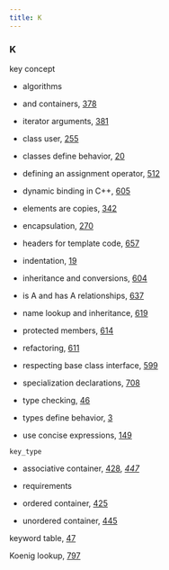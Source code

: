 ```yaml
---
title: K
---
```


<h3>K</h3>
<p>key concept</p>
<ul><li><p>algorithms</p></li><li><p>and containers, <a href="098-10.1._overview.html#filepos2469289">378</a></p></li><li><p>iterator arguments, <a href="099-10.2._a_first_look_at_the_algorithms.html#filepos2486948">381</a></p></li><li><p>class user, <a href="073-7.1._defining_abstract_data_types.html#filepos1750685">255</a></p></li><li><p>classes define behavior, <a href="015-1.5._introducing_classes.html#filepos222198">20</a></p></li><li><p>defining an assignment operator, <a href="122-13.2._copy_control_and_resource_management.html#filepos3288692">512</a></p></li><li><p>dynamic binding in C++, <a href="144-15.3._virtual_functions.html#filepos3859516">605</a></p></li><li><p>elements are copies, <a href="091-9.3._sequential_container_operations.html#filepos2265807">342</a></p></li><li><p>encapsulation, <a href="074-7.2._access_control_and_encapsulation.html#filepos1844799">270</a></p></li><li><p>headers for template code, <a href="154-16.1._defining_a_template.html#filepos4181999">657</a></p></li><li><p>indentation, <a href="014-1.4._flow_of_control.html#filepos217066">19</a></p></li><li><p>inheritance and conversions, <a href="144-15.3._virtual_functions.html#filepos3854199">604</a></p></li><li><p>is A and has A relationships, <a href="150-15.9._text_queries_revisited.html#filepos4063003">637</a></p></li><li><p>name lookup and inheritance, <a href="147-15.6._class_scope_under_inheritance.html#filepos3953912">619</a></p></li><li><p>protected members, <a href="146-15.5._access_control_and_inheritance.html#filepos3920440">614</a></p></li><li><p>refactoring, <a href="145-15.4._abstract_base_classes.html#filepos3898889">611</a></p></li><li><p>respecting base class interface, <a href="143-15.2._defining_base_and_derived_classes.html#filepos3823114">599</a></p></li><li><p>specialization declarations, <a href="158-16.5._template_specializations.html#filepos4516185">708</a></p></li><li><p>type checking, <a href="022-2.2._variables.html#filepos374992">46</a></p></li><li><p>types define behavior, <a href="011-1.1._writing_a_simple_cpp_program.html#filepos120944">3</a></p></li><li><p>use concise expressions, <a href="043-4.5._increment_and_decrement_operators.html#filepos1093977">149</a></p></li></ul>

<p><code>key_type</code></p>
<ul><li><p>associative container, <a href="108-11.2._overview_of_the_associative_containers.html#filepos2771765">428</a>, <em><a href="111-chapter_summary.html#filepos2887594">447</a></em></p></li><li><p>requirements</p></li><li><p>ordered container, <a href="108-11.2._overview_of_the_associative_containers.html#filepos2752458">425</a></p></li><li><p>unordered container, <a href="110-11.4._the_unordered_containers.html#filepos2879142">445</a></p></li></ul>

<p>keyword table, <a href="022-2.2._variables.html#filepos380109">47</a></p>
<p>Koenig lookup, <a href="172-18.2._namespaces.html#filepos4993189">797</a></p>
